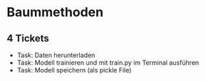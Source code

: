 # Baummethoden
## 4 Tickets
- Task: Daten herunterladen
- Task: Modell trainieren und mit train.py im Terminal ausführen
- Task: Modell speichern (als pickle File)